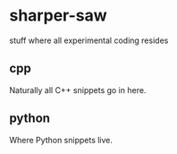 # sharper-saw
stuff where all experimental coding resides

## cpp 

Naturally all C++ snippets go in here.

## python 

Where Python snippets live.
